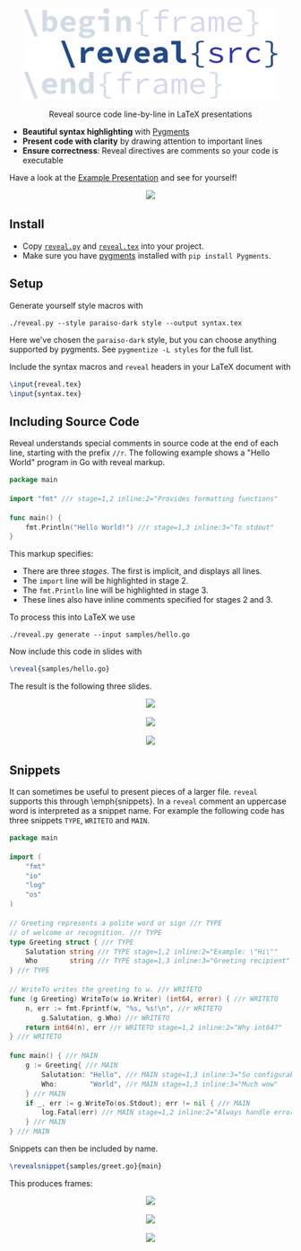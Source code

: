 <p align="center"><img src="logo.png" border="0" alt="reveal" /></p>

<p align="center">Reveal source code line-by-line in LaTeX presentations</p>





* **Beautiful syntax highlighting** with [Pygments](http://pygments.org/)
* **Present code with clarity** by drawing attention to important lines
* **Ensure correctness**: Reveal directives are comments so your code is executable

Have a look at the [Example Presentation](example.pdf) and see for yourself!

<p align="center"><img src="https://i.imgur.com/uFBrToA.png" /></p>

## Install

* Copy [`reveal.py`](reveal.py) and [`reveal.tex`](reveal.tex) into your project.
* Make sure you have [pygments](http://pygments.org/) installed with `pip install Pygments`.

## Setup

Generate yourself style macros with

```
./reveal.py --style paraiso-dark style --output syntax.tex
```

Here we've chosen the `paraiso-dark` style, but you can choose anything
supported by pygments. See `pygmentize -L styles` for the full list.

Include the syntax macros and `reveal` headers in your LaTeX document with

```tex
\input{reveal.tex}
\input{syntax.tex}
```

## Including Source Code

Reveal understands special comments in source code at the end of each line,
starting with the prefix `//r`. The following example shows a "Hello World"
program in Go with reveal markup.

```go
package main

import "fmt" //r stage=1,2 inline:2="Provides formatting functions"

func main() {
	fmt.Println("Hello World!") //r stage=1,3 inline:3="To stdout"
}

```

This markup specifies:

* There are three _stages_. The first is implicit, and displays all lines.
* The `import` line will be highlighted in stage 2.
* The `fmt.Println` line will be highlighted in stage 3.
* These lines also have inline comments specified for stages 2 and 3.

To process this into LaTeX we use

```
./reveal.py generate --input samples/hello.go
```

Now include this code in slides with

```tex
\reveal{samples/hello.go}
```

The result is the following three slides.

<p align="center"><img src="https://i.imgur.com/z0bm8gF.png" /></p>
<p align="center"><img src="https://i.imgur.com/APUMNWL.png" /></p>
<p align="center"><img src="https://i.imgur.com/JAb8rbV.png" /></p>

## Snippets

It can sometimes be useful to present pieces of a larger file. `reveal`
supports this through \emph{snippets}. In a `reveal` comment an uppercase word
is interpreted as a snippet name. For example the following code has three snippets `TYPE`, `WRITETO` and `MAIN`.

```go
package main

import (
	"fmt"
	"io"
	"log"
	"os"
)

// Greeting represents a polite word or sign //r TYPE
// of welcome or recognition. //r TYPE
type Greeting struct { //r TYPE
	Salutation string //r TYPE stage=1,2 inline:2="Example: \"Hi\""
	Who        string //r TYPE stage=1,3 inline:3="Greeting recipient"
} //r TYPE

// WriteTo writes the greeting to w. //r WRITETO
func (g Greeting) WriteTo(w io.Writer) (int64, error) { //r WRITETO
	n, err := fmt.Fprintf(w, "%s, %s!\n", //r WRITETO
		g.Salutation, g.Who) //r WRITETO
	return int64(n), err //r WRITETO stage=1,2 inline:2="Why int64?"
} //r WRITETO

func main() { //r MAIN
	g := Greeting{ //r MAIN
		Salutation: "Hello", //r MAIN stage=1,3 inline:3="So configurable"
		Who:        "World", //r MAIN stage=1,3 inline:3="Much wow"
	} //r MAIN
	if _, err := g.WriteTo(os.Stdout); err != nil { //r MAIN
		log.Fatal(err) //r MAIN stage=1,2 inline:2="Always handle errors"
	} //r MAIN
} //r MAIN

```

Snippets can then be included by name.

```tex
\revealsnippet{samples/greet.go}{main}
```

This produces frames:

<p align="center"><img src="https://i.imgur.com/jzXXQZ7.png" /></p>
<p align="center"><img src="https://i.imgur.com/l9EG231.png" /></p>
<p align="center"><img src="https://i.imgur.com/buRBW6c.png" /></p>
